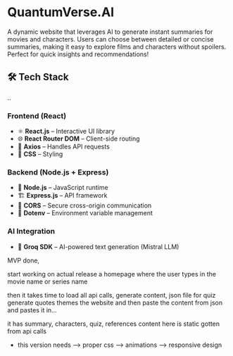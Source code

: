 # QuantumVerse.AI
A dynamic website that leverages AI to generate instant summaries for movies and characters. Users can choose between detailed or concise summaries, making it easy to explore films and characters without spoilers. Perfect for quick insights and recommendations!

## 🛠 Tech Stack
..
### Frontend (React)
- ⚛️ **React.js** – Interactive UI library
- 🌐 **React Router DOM** – Client-side routing
- 🔗 **Axios** – Handles API requests
- 🎨 **CSS** – Styling

### Backend (Node.js + Express)
- 🚀 **Node.js** – JavaScript runtime
- 🏗 **Express.js** – API framework
- 🔄 **CORS** – Secure cross-origin communication
- 🔐 **Dotenv** – Environment variable management

### AI Integration
- 🤖 **Groq SDK** – AI-powered text generation (Mistral LLM)

MVP done, 

start working on actual release
a homepage where the user types in the movie name or series name 

then it takes time to load all api calls, generate content, json file for quiz
generate quotes themes the website and then paste the content from json 
and pastes it in...

it has summary, characters, quiz, references
content here is static gotten from api calls

- this version needs
--> proper css
--> animations
--> responsive design 
